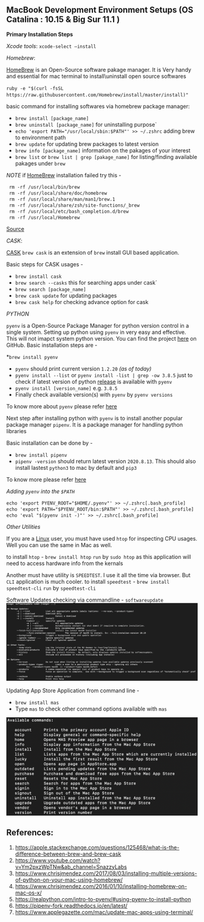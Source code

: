 ## MacBook Development Environment Setups (OS Catalina : 10.15 & Big Sur 11.1 )
**Primary Installation Steps**

*Xcode tools*: 
`xcode-select —install`

*Homebrew*: 

[HomeBrew](https://brew.sh/) is an Open-Source software pakage manager. It is Very handy and essential for mac terminal to install\uninstall open source softwares 

`ruby -e "$(curl -fsSL https://raw.githubusercontent.com/Homebrew/install/master/install)"`

basic command for installing softwares via homebrew package manager: 

* `brew install [package_name]`
* `brew uninstall [package_name]` for uninstalling purpose`
* `echo 'export PATH="/usr/local/sbin:$PATH"' >> ~/.zshrc` adding brew to environment path
* `brew update` for updating brew packages to latest version
* `brew info [package_name]` information on the pakages of your interest
* `brew list` or `brew list | grep [pakage_name]` for listing/finding available pakages under `brew`

_NOTE_ if [HomeBrew](https://brew.sh/) installation failed try this - 


```
 rm -rf /usr/local/bin/brew
 rm -rf /usr/local/share/doc/homebrew
 rm -rf /usr/local/share/man/man1/brew.1
 rm -rf /usr/local/share/zsh/site-functions/_brew
 rm -rf /usr/local/etc/bash_completion.d/brew
 rm -rf /usr/local/Homebrew
 ```
[Source](https://stackoverflow.com/questions/39836190/homebrew-install-failed-during-git-fetch-origin-masterrefs-remotes-origin-mas)

*CASK*:

[CASK](https://formulae.brew.sh/cask/) `brew cask` is an extension of `brew` install GUI based application. 

Basic steps for CASK usages - 
* `brew install cask`
* `brew search --casks` this for searching apps under cask`
* `brew search [package_name]`
* `brew cask update` for updating packages
* `brew cask help` for checking advance option for cask

*PYTHON*

`pyenv` is a Open-Source Package Manager for python version control in a single system. Setting up python using `pyenv` in very easy and effective. This will not imapct system python version. You can find the project [here](https://github.com/pyenv/pyenv) on GitHub.
Basic installation steps are - 

*`brew install pyenv` 
* `pyenv` should print current version `1.2.20` *(as of today)*
* `pyenv install --list` or `pyenv install -list | grep -ow 3.8.5` just to check if latest version of python [release](https://www.python.org/downloads/mac-osx/) is available with `pyenv`
* `pyenv install [version_name]` e.g. `3.8.5`
* Finally check available version(s) with `pyenv` by `pyenv versions`

To know more about `pyenv` please refer [here](https://realpython.com/intro-to-pyenv/#using-pyenv-to-install-python)

Next step after installing python with `pyenv` is to install another popular package manager `pipenv`. It is a package manager for handling python libraries 

Basic installation can be done by - 
* `brew install pipenv`
* `pipenv -version` should return latest version `2020.8.13`. This should also install lastest `python3` to mac by default and `pip3`

To know more please refer [here](https://pipenv-fork.readthedocs.io/en/latest/)

*Adding `pyenv` into the `$PATH`*

```
echo 'export PYENV_ROOT="$HOME/.pyenv"' >> ~/.zshrc[.bash_profile]
echo 'export PATH="$PYENV_ROOT/bin:$PATH"' >> ~/.zshrc[.bash_profile]
echo 'eval "$(pyenv init -)"' >> ~/.zshrc[.bash_profile]

```

*Other Utilities*

If you are a [Linux](https://www.linux.org/) user, you must have used `htop` for inspecting CPU usages. Well you can use the same in Mac as well.

to install `htop` - `brew install htop`
`run` by `sudo htop` as this application will need to access hardware info from the kernals 


Another must have utility is `SPEEDTEST`. I use it all the time via browser. But `CLI` application is much cooler. 
to install `speedtest` - `brew install speedtest-cli`
`run` by `speedtest-cli`


Software Updates checking via commandline - 
`softwareupdate`
![Commandline Options for updating software](software_updates.png) 

Updating App Store Application from command line - 
- `brew install mas`
- Type `mas` to check other command options available with `mas`

![Command Options for `mas`](mas_options.png)



## References: 

1. https://apple.stackexchange.com/questions/125468/what-is-the-difference-between-brew-and-brew-cask
2. https://www.youtube.com/watch?v=Ym2pxzWpTNw&ab_channel=SnazzyLabs
3. https://www.chrisjmendez.com/2017/08/03/installing-multiple-versions-of-python-on-your-mac-using-homebrew/
4. https://www.chrisjmendez.com/2016/01/10/installing-homebrew-on-mac-os-x/
5. https://realpython.com/intro-to-pyenv/#using-pyenv-to-install-python
6. https://pipenv-fork.readthedocs.io/en/latest/
7. https://www.applegazette.com/mac/update-mac-apps-using-terminal/


